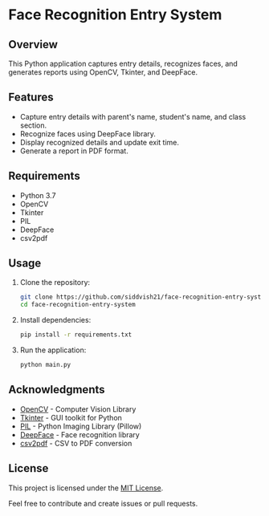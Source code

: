 # Face Recognition Entry System

## Overview
This Python application captures entry details, recognizes faces, and generates reports using OpenCV, Tkinter, and DeepFace.

## Features
- Capture entry details with parent's name, student's name, and class section.
- Recognize faces using DeepFace library.
- Display recognized details and update exit time.
- Generate a report in PDF format.

## Requirements
- Python 3.7
- OpenCV
- Tkinter
- PIL
- DeepFace
- csv2pdf

## Usage

1. Clone the repository:

    ```bash
    git clone https://github.com/siddvish21/face-recognition-entry-system.git
    cd face-recognition-entry-system
    ```

2. Install dependencies:

    ```bash
    pip install -r requirements.txt
    ```

3. Run the application:

    ```bash
    python main.py
    ```

## Acknowledgments
- [OpenCV](https://opencv.org/) - Computer Vision Library
- [Tkinter](https://docs.python.org/3/library/tkinter.html) - GUI toolkit for Python
- [PIL](https://pillow.readthedocs.io/) - Python Imaging Library (Pillow)
- [DeepFace](https://github.com/serengil/deepface) - Face recognition library
- [csv2pdf](https://pypi.org/project/csv2pdf/) - CSV to PDF conversion

## License
This project is licensed under the [MIT License](LICENSE).

Feel free to contribute and create issues or pull requests.

